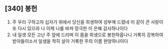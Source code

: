 ## [340] 봉헌

1) 주 우리 구하고자 십자가 위에서 당신을 희생하여 성부께 드렸네 이 같이 큰 사랑이 또 다시 있으랴 나 이제 나를 바쳐 망극한 이 은혜 감사하나이다
2) 내 일생 모든 고난 주 앞에 드리며 이 몸을 희생으로 봉헌하옵나니 거룩히 강복하여 받아들이소서 일생을 착히 살아 거룩한 주의 이름 현양하나이다

